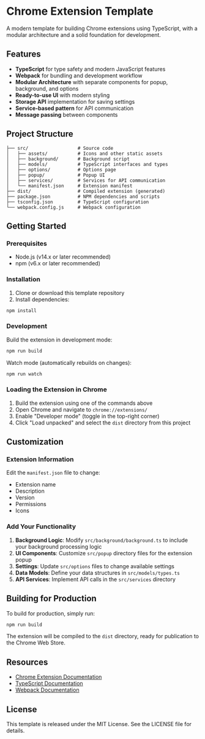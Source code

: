 # Chrome Extension Template

A modern template for building Chrome extensions using TypeScript, with a modular architecture and a solid foundation for development.

## Features

- **TypeScript** for type safety and modern JavaScript features
- **Webpack** for bundling and development workflow
- **Modular Architecture** with separate components for popup, background, and options
- **Ready-to-use UI** with modern styling
- **Storage API** implementation for saving settings
- **Service-based pattern** for API communication
- **Message passing** between components

## Project Structure

```
├── src/                  # Source code
│   ├── assets/           # Icons and other static assets
│   ├── background/       # Background script
│   ├── models/           # TypeScript interfaces and types
│   ├── options/          # Options page
│   ├── popup/            # Popup UI
│   ├── services/         # Services for API communication
│   └── manifest.json     # Extension manifest
├── dist/                 # Compiled extension (generated)
├── package.json          # NPM dependencies and scripts
├── tsconfig.json         # TypeScript configuration
└── webpack.config.js     # Webpack configuration
```

## Getting Started

### Prerequisites

- Node.js (v14.x or later recommended)
- npm (v6.x or later recommended)

### Installation

1. Clone or download this template repository
2. Install dependencies:

```bash
npm install
```

### Development

Build the extension in development mode:

```bash
npm run build
```

Watch mode (automatically rebuilds on changes):

```bash
npm run watch
```

### Loading the Extension in Chrome

1. Build the extension using one of the commands above
2. Open Chrome and navigate to `chrome://extensions/`
3. Enable "Developer mode" (toggle in the top-right corner)
4. Click "Load unpacked" and select the `dist` directory from this project

## Customization

### Extension Information

Edit the `manifest.json` file to change:

- Extension name
- Description
- Version
- Permissions
- Icons

### Add Your Functionality

1. **Background Logic**: Modify `src/background/background.ts` to include your background processing logic
2. **UI Components**: Customize `src/popup` directory files for the extension popup
3. **Settings**: Update `src/options` files to change available settings
4. **Data Models**: Define your data structures in `src/models/types.ts`
5. **API Services**: Implement API calls in the `src/services` directory

## Building for Production

To build for production, simply run:

```bash
npm run build
```

The extension will be compiled to the `dist` directory, ready for publication to the Chrome Web Store.

## Resources

- [Chrome Extension Documentation](https://developer.chrome.com/docs/extensions/mv3/)
- [TypeScript Documentation](https://www.typescriptlang.org/docs/)
- [Webpack Documentation](https://webpack.js.org/concepts/)

## License

This template is released under the MIT License. See the LICENSE file for details. 